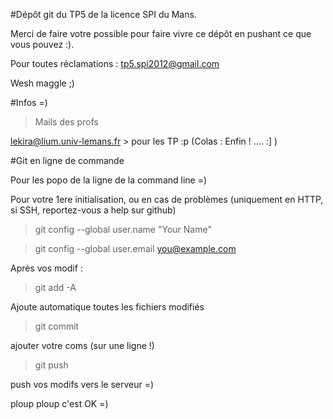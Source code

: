 #Dépôt git du TP5 de la licence SPI du Mans. 

Merci de faire votre possible pour faire vivre ce dépôt en pushant ce que vous pouvez :).

Pour toutes réclamations : tp5.spi2012@gmail.com

Wesh maggle ;)

#Infos =)

> Mails des profs

lekira@lium.univ-lemans.fr > pour les TP :p (Colas : Enfin ! .... :] )

#Git en ligne de commande

Pour les popo de la ligne de la command line =)

Pour votre 1ere initialisation, ou en cas de problèmes (uniquement en HTTP, si SSH, reportez-vous a help sur github)

> git config --global user.name "Your Name"

> git config --global user.email you@example.com


Après vos modif :

> git add -A

Ajoute automatique toutes les fichiers modifiés

> git commit

ajouter votre coms (sur une ligne !)

> git push

push vos modifs vers le serveur =)

ploup ploup c'est OK =)
